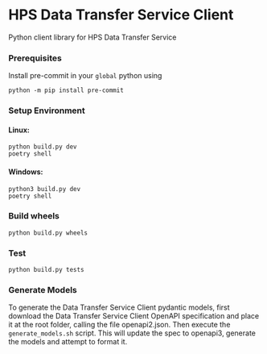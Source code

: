 # HPS Data Transfer Service Client
Python client library for HPS Data Transfer Service

### Prerequisites

Install pre-commit in your `global` python using

```
python -m pip install pre-commit
```
### Setup Environment

#### Linux:

```
python build.py dev
poetry shell
```
#### Windows:
```    
python3 build.py dev
poetry shell
```

### Build wheels
```    
python build.py wheels
```

### Test
```    
python build.py tests
```

### Generate Models
To generate the Data Transfer Service Client pydantic models, first download the Data Transfer Service Client OpenAPI specification and place it at the root folder, calling the file openapi2.json.
Then execute the `generate_models.sh` script. This will update the spec to openapi3, generate the models and attempt to format it. 

